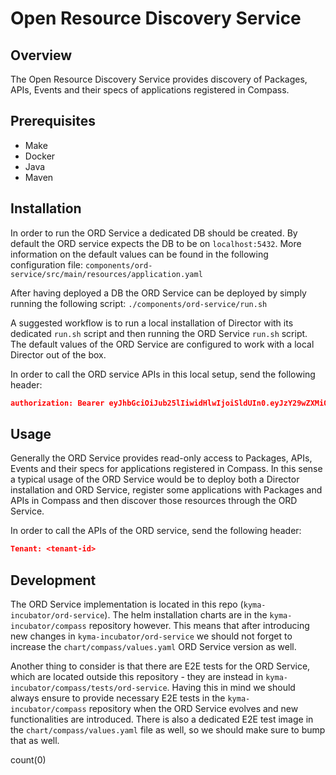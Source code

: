# Open Resource Discovery Service


## Overview

The Open Resource Discovery Service provides discovery of Packages, APIs, Events and their specs of applications registered in Compass.

## Prerequisites

- Make
- Docker
- Java
- Maven

## Installation

In order to run the ORD Service a dedicated DB should be created. By default the ORD service expects
the DB to be on `localhost:5432`. More information on the default values can be found in the following
configuration file: `components/ord-service/src/main/resources/application.yaml`

After having deployed a DB the ORD Service can be deployed by simply running the following script:
`./components/ord-service/run.sh`

A suggested workflow is to run a local installation of Director with its dedicated `run.sh` script
and then running the ORD Service `run.sh` script. The default values of the ORD Service
are configured to work with a local Director out of the box.

In order to call the ORD service APIs in this local setup, send the following header:

```json
authorization: Bearer eyJhbGciOiJub25lIiwidHlwIjoiSldUIn0.eyJzY29wZXMiOiJhcHBsaWNhdGlvbjpyZWFkIGF1dG9tYXRpY19zY2VuYXJpb19hc3NpZ25tZW50OndyaXRlIGF1dG9tYXRpY19zY2VuYXJpb19hc3NpZ25tZW50OnJlYWQgaGVhbHRoX2NoZWNrczpyZWFkIGFwcGxpY2F0aW9uOndyaXRlIHJ1bnRpbWU6d3JpdGUgbGFiZWxfZGVmaW5pdGlvbjp3cml0ZSBsYWJlbF9kZWZpbml0aW9uOnJlYWQgcnVudGltZTpyZWFkIHRlbmFudDpyZWFkIiwidGVuYW50IjoiM2U2NGViYWUtMzhiNS00NmEwLWIxZWQtOWNjZWUxNTNhMGFlIn0.
```

## Usage

Generally the ORD Service provides read-only access to Packages, APIs, Events and their specs for applications
registered in Compass. In this sense a typical usage of the ORD Service would be to
deploy both a Director installation and ORD Service, register some applications with Packages and APIs
in Compass and then discover those resources through the ORD Service.

In order to call the APIs of the ORD service, send the following header:

```json
Tenant: <tenant-id>
```

## Development

The ORD Service implementation is located in this repo (`kyma-incubator/ord-service`). The helm installation charts
are in the `kyma-incubator/compass` repository however. This means that after introducing new changes
in `kyma-incubator/ord-service` we should not forget to increase the `chart/compass/values.yaml` ORD Service version
as well.

Another thing to consider is that there are E2E tests for the ORD Service, which are located outside this repository - they are instead in
`kyma-incubator/compass/tests/ord-service`. Having this in mind we should always ensure
to provide necessary E2E tests in the `kyma-incubator/compass` repository when the
ORD Service evolves and new functionalities are introduced. There is also a dedicated
E2E test image in the `chart/compass/values.yaml` file as well, so we should make sure to bump that as well.

count(0)
